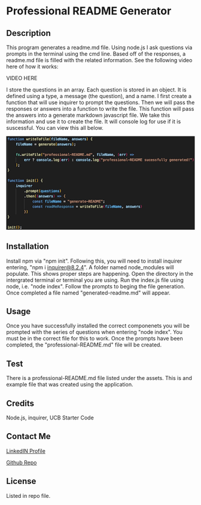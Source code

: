 # Professional README Generator

## Description 

This program generates a readme.md file. Using node.js I ask questions via prompts in the terminal using the cmd line. Based off of the responses, a readme.md file is filled with the related information. See the following video here of how it works:

VIDEO HERE

I store the questions in an array. Each question is stored in an object. It is defined using a type, a message (the question), and a name. I first create a function that will use inquirer to prompt the questions. Then we will pass the responses or answers into a function to write the file. This function will pass the answers into a generate markdown javascript file. We take this information and use it to create the file. It will console log for use if it is suscessful. You can view this all below. 

![Screenshot](./assets/media/write-readme-file.png)

## Installation

Install npm via "npm init". Following this, you will need to install inquirer entering, "npm i inquirer@8.2.4". A folder named node_modules will populate. This shows proper steps are happening. Open the directory in the intergrated terminal or terminal you are using. Run the index.js file using node, i.e. "node index". Follow the prompts to beging the file generation. Once completed a file named "generated-readme.md" will appear. 

## Usage 

Once you have successfully installed the correct componenets you will be prompted with the series of questions when entering "node index". You must be in the correct file for this to work. Once the prompts have been completed, the "professional-README.md" file will be created. 

## Test

There is a professional-README.md file listed under the assets. This is and example file that was created using the application. 

## Credits

Node.js, inquirer, UCB Starter Code

## Contact Me

<a href="https://www.linkedin.com/in/tyler-dinslage-profile/" target="_blank">LinkedIN Profile</a>

<a href="https://github.com/tylerdins88?tab=repositories" target="_blank">Github Repo</a>

## License

Listed in repo file. 